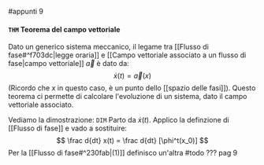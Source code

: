 #appunti 9
#### `THM` Teorema del campo vettoriale
Dato un generico sistema meccanico, il legame tra [[Flusso di fase#^f703dc|legge oraria]] e [[Campo vettoriale associato a un flusso di fase|campo vettoriale]] $\vec a$ è dato da:
$$
\dot x(t) = \vec a(x)
$$
(Ricordo che $x$ in questo caso, è un punto dello [[spazio delle fasi]]).
Questo teorema ci permette di calcolare l'evoluzione di un sistema, dato il campo vettoriale associato.

Vediamo la dimostrazione:
`DIM`
Parto da $\dot x(t)$. Applico la definzione di [[Flusso di fase]] e vado a sostituire:
$$
\frac d{dt} x(t) = \frac d{dt} [\phi^t(x_0)]
$$
Per la [[Flusso di fase#^230fab|(1)]] definisco un'altra 
#todo ??? pag 9
